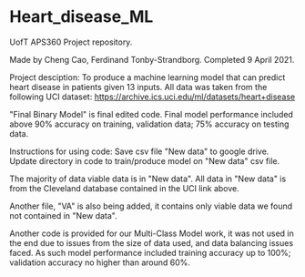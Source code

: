 # Heart_disease_ML
UofT APS360 Project repository.

Made by Cheng Cao, Ferdinand Tonby-Strandborg.
Completed 9 April 2021.

Project desciption:
To produce a machine learning model that can predict heart disease in patients given 13 inputs.
All data was taken from the following UCI dataset: https://archive.ics.uci.edu/ml/datasets/heart+disease

"Final Binary Model" is final edited code.
Final model performance included above 90% accuracy on training, validation data; 75% accuracy on testing data.

Instructions for using code:
Save csv file "New data" to google drive.
Update directory in code to train/produce model on "New data" csv file.

The majority of data viable data is in "New data".
All data in "New data" is from the Cleveland database contained in the UCI link above.

Another file, "VA" is also being added, it contains only viable data we found not contained in "New data".

Another code is provided for our Multi-Class Model work, it was not used in the end due to issues from the size of data used, and data balancing issues faced.
As such model performance included training accuracy up to 100%; validation accuracy no higher than around 60%.

